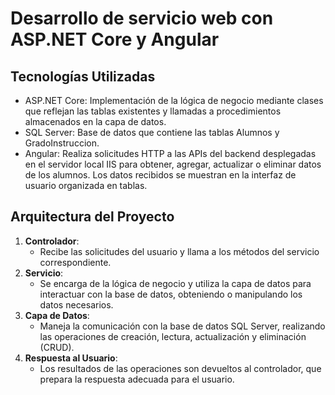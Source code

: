 # Desarrollo de servicio web con ASP.NET Core y Angular

## Tecnologías Utilizadas
- ASP.NET Core:  Implementación de la lógica de negocio mediante clases que reflejan las tablas existentes y llamadas a procedimientos almacenados en la capa de datos.
- SQL Server: Base de datos que contiene las tablas Alumnos y GradoInstruccion.
- Angular: Realiza solicitudes HTTP a las APIs del backend desplegadas en el servidor local IIS para obtener, agregar, actualizar o eliminar datos de los alumnos. Los datos recibidos se muestran en la interfaz de usuario organizada en tablas.

## Arquitectura del Proyecto
1. **Controlador**: 
   - Recibe las solicitudes del usuario y llama a los métodos del servicio correspondiente.
2. **Servicio**: 
   - Se encarga de la lógica de negocio y utiliza la capa de datos para interactuar con la base de datos, obteniendo o manipulando los datos necesarios.
3. **Capa de Datos**: 
   - Maneja la comunicación con la base de datos SQL Server, realizando las operaciones de creación, lectura, actualización y eliminación (CRUD).
4. **Respuesta al Usuario**: 
   - Los resultados de las operaciones son devueltos al controlador, que prepara la respuesta adecuada para el usuario.
